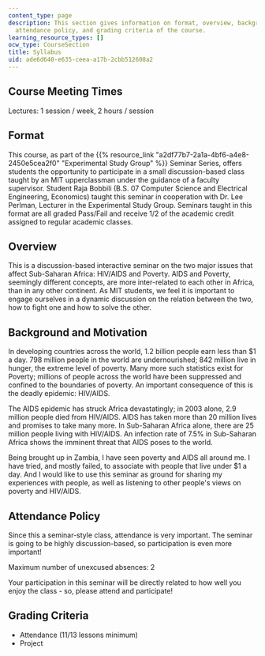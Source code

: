 ```yaml
---
content_type: page
description: This section gives information on format, overview, background and motivation,
  attendance policy, and grading criteria of the course.
learning_resource_types: []
ocw_type: CourseSection
title: Syllabus
uid: ade6d640-e635-ceea-a17b-2cbb512608a2
---
```


Course Meeting Times
--------------------

Lectures: 1 session / week, 2 hours / session

Format
------

This course, as part of the {{% resource_link "a2df77b7-2a1a-4bf6-a4e8-2450e5cea2f0" "Experimental Study Group" %}} Seminar Series, offers students the opportunity to participate in a small discussion-based class taught by an MIT upperclassman under the guidance of a faculty supervisor. Student Raja Bobbili (B.S. 07 Computer Science and Electrical Engineering, Economics) taught this seminar in cooperation with Dr. Lee Perlman, Lecturer in the Experimental Study Group. Seminars taught in this format are all graded Pass/Fail and receive 1/2 of the academic credit assigned to regular academic classes.

Overview
--------

This is a discussion-based interactive seminar on the two major issues that affect Sub-Saharan Africa: HIV/AIDS and Poverty. AIDS and Poverty, seemingly different concepts, are more inter-related to each other in Africa, than in any other continent. As MIT students, we feel it is important to engage ourselves in a dynamic discussion on the relation between the two, how to fight one and how to solve the other.

Background and Motivation
-------------------------

In developing countries across the world, 1.2 billion people earn less than $1 a day. 798 million people in the world are undernourished; 842 million live in hunger, the extreme level of poverty. Many more such statistics exist for Poverty; millions of people across the world have been suppressed and confined to the boundaries of poverty. An important consequence of this is the deadly epidemic: HIV/AIDS.

The AIDS epidemic has struck Africa devastatingly; in 2003 alone, 2.9 million people died from HIV/AIDS. AIDS has taken more than 20 million lives and promises to take many more. In Sub-Saharan Africa alone, there are 25 million people living with HIV/AIDS. An infection rate of 7.5% in Sub-Saharan Africa shows the imminent threat that AIDS poses to the world.

Being brought up in Zambia, I have seen poverty and AIDS all around me. I have tried, and mostly failed, to associate with people that live under $1 a day. And I would like to use this seminar as ground for sharing my experiences with people, as well as listening to other people's views on poverty and HIV/AIDS.

Attendance Policy
-----------------

Since this a seminar-style class, attendance is very important. The seminar is going to be highly discussion-based, so participation is even more important!

Maximum number of unexcused absences: 2

Your participation in this seminar will be directly related to how well you enjoy the class - so, please attend and participate!

Grading Criteria
----------------

*   Attendance (11/13 lessons minimum)
*   Project